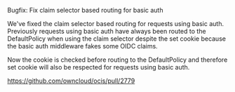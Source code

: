 Bugfix: Fix claim selector based routing for basic auth

We've fixed the claim selector based routing for requests using basic auth.
Previously requests using basic auth have always been routed to the DefaultPolicy when using the claim selector despite the set cookie because the basic auth middleware fakes some OIDC claims.

Now the cookie is checked before routing to the DefaultPolicy and therefore set cookie will also be respected for requests using basic auth.

https://github.com/owncloud/ocis/pull/2779
